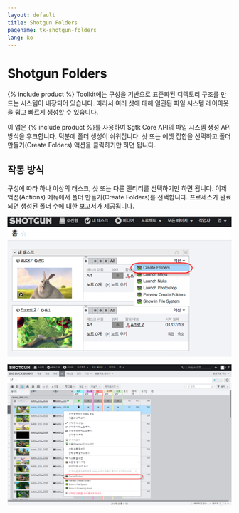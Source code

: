 ```yaml
---
layout: default
title: Shotgun Folders
pagename: tk-shotgun-folders
lang: ko
---
```


# Shotgun Folders

{% include product %} Toolkit에는 구성을 기반으로 표준화된 디렉토리 구조를 만드는 시스템이 내장되어 있습니다. 따라서 여러 샷에 대해 일관된 파일 시스템 레이아웃을 쉽고 빠르게 생성할 수 있습니다.

이 앱은 {% include product %}를 사용하여 Sgtk Core API의 파일 시스템 생성 API 방식을 후크합니다. 덕분에 폴더 생성이 쉬워집니다. 샷 또는 에셋 집합을 선택하고 폴더 만들기(Create Folders) 액션을 클릭하기만 하면 됩니다.

## 작동 방식
구성에 따라 하나 이상의 태스크, 샷 또는 다른 엔티티를 선택하기만 하면 됩니다. 이제 액션(Actions) 메뉴에서 폴더 만들기(Create Folders)를 선택합니다. 프로세스가 완료되면 생성된 폴더 수에 대한 보고서가 제공됩니다.

![{% include product %}에서 폴더 1 생성](../images/apps/shotgun-folders-create_folders_1.png)

![{% include product %}에서 폴더 2 생성](../images/apps/shotgun-folders-create_folders_2.png)


